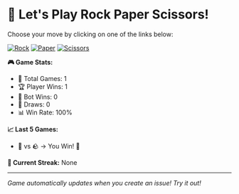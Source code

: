 # 🎯 Let's Play Rock Paper Scissors!

Choose your move by clicking on one of the links below:

[![Rock](https://img.shields.io/badge/Rock-🪨-blue?style=for-the-badge)](https://github.com/leonurium/leonurium/issues/new?title=RPS-ROCK&body=I%20choose%20**Rock**!%20🪨)
[![Paper](https://img.shields.io/badge/Paper-📄-green?style=for-the-badge)](https://github.com/leonurium/leonurium/issues/new?title=RPS-PAPER&body=I%20choose%20**Paper**!%20📄)
[![Scissors](https://img.shields.io/badge/Scissors-✂️-red?style=for-the-badge)](https://github.com/leonurium/leonurium/issues/new?title=RPS-SCISSORS&body=I%20choose%20**Scissors**!%20✂️)

<!-- GAME_STATS_START -->
**🎮 Game Stats:**
- 🎯 Total Games: 1
- 🏆 Player Wins: 1
- 🤖 Bot Wins: 0
- 🤝 Draws: 0
- 📊 Win Rate: 100%

**📈 Last 5 Games:**
- 📄 vs 🪨 → You Win! 🎉

**🎲 Current Streak:** None
<!-- GAME_STATS_END -->

---
*Game automatically updates when you create an issue! Try it out!*
